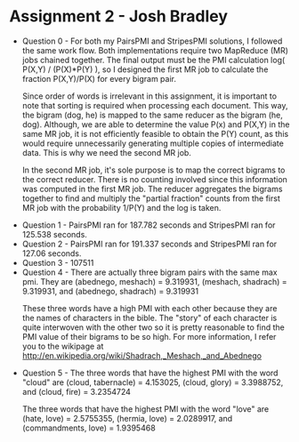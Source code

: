 Assignment 2 - Josh Bradley
====================
<ul>
<li> Question 0 - For both my PairsPMI and StripesPMI solutions, I followed the same work flow. Both implementations require two MapReduce (MR) jobs chained together. The final output must be the PMI calculation log( P(X,Y) / (P(X)*P(Y) ), so I designed the first MR job to calculate the fraction P(X,Y)/P(X) for every bigram pair.

Since order of words is irrelevant in this assignment, it is important to note that sorting is required when processing each document. This way, the bigram (dog, he) is mapped to the same reducer as the bigram (he, dog). Although, we are able to determine the value P(x) and P(X,Y) in the same MR job, it is not efficiently feasible to obtain the P(Y) count, as this would require unnecessarily generating multiple copies of intermediate data. This is why we need the second MR job.

In the second MR job, it's sole purpose is to map the correct bigrams to the correct reducer. There is no counting involved since this information was computed in the first MR job. The reducer aggregates the bigrams together to find and multiply the "partial fraction" counts from the first MR job with the probability 1/P(Y) and the log is taken.
</li>

<li> Question 1 - PairsPMI ran for 187.782 seconds and StripesPMI ran for 125.538 seconds.
</li>

<li> Question 2 - PairsPMI ran for 191.337 seconds and StripesPMI ran for 127.06 seconds.
</li>

<li> Question 3 - 107511
</li>

<li> Question 4 - There are actually three bigram pairs with the same max pmi. They are (abednego, meshach) = 9.319931, (meshach, shadrach) = 9.319931, and (abednego, shadrach) = 9.319931

These three words have a high PMI with each other because they are the names of characters in the bible. The "story" of each character is quite interwoven with the other two so it is pretty reasonable to find the PMI value of their bigrams to be so high. For more information, I refer you to the wikipage at http://en.wikipedia.org/wiki/Shadrach,_Meshach,_and_Abednego
</li>

<li> Question 5 - The three words that have the highest PMI with the word "cloud" are (cloud, tabernacle) = 4.153025, (cloud, glory) = 3.3988752, and (cloud, fire) = 3.2354724

The three words that have the highest PMI with the word "love" are (hate, love) = 2.5755355, (hermia, love) = 2.0289917, and (commandments, love) = 1.9395468
</li>
</ul>